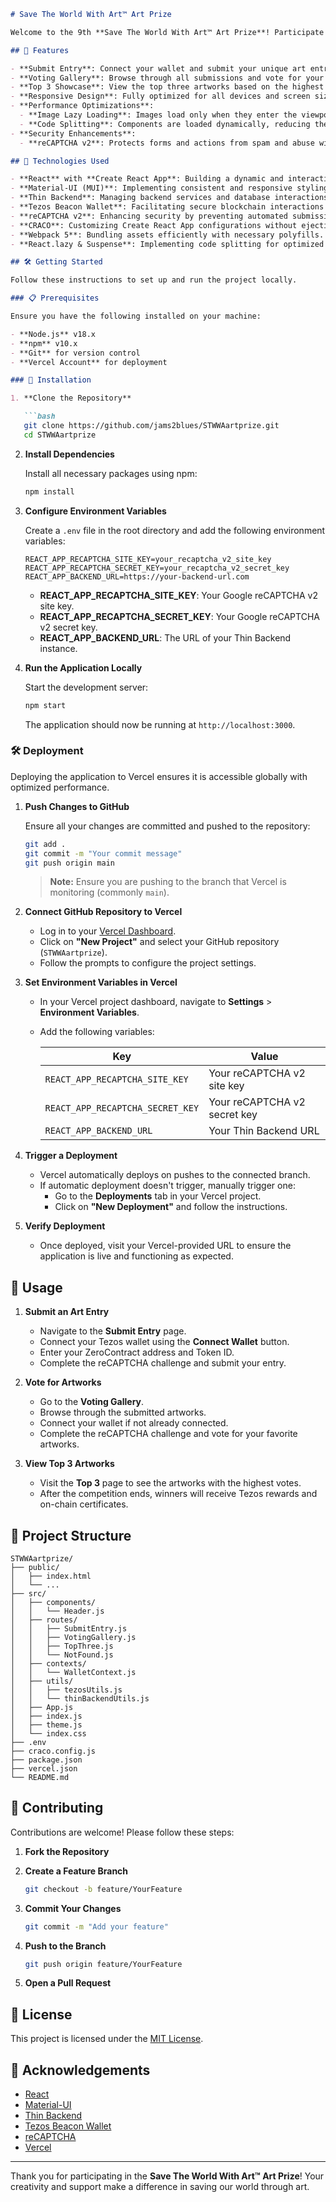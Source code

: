 ```markdown
# Save The World With Art™ Art Prize

Welcome to the 9th **Save The World With Art™ Art Prize**! Participate by submitting your unique 1/1 on-chain art and vote for your favorite artworks to help save the world through creativity and community support.

## 🌟 Features

- **Submit Entry**: Connect your wallet and submit your unique art entry securely.
- **Voting Gallery**: Browse through all submissions and vote for your favorite artworks.
- **Top 3 Showcase**: View the top three artworks based on the highest votes.
- **Responsive Design**: Fully optimized for all devices and screen sizes.
- **Performance Optimizations**:
  - **Image Lazy Loading**: Images load only when they enter the viewport, enhancing load times.
  - **Code Splitting**: Components are loaded dynamically, reducing the initial bundle size.
- **Security Enhancements**:
  - **reCAPTCHA v2**: Protects forms and actions from spam and abuse with user-friendly CAPTCHA challenges.

## 🚀 Technologies Used

- **React** with **Create React App**: Building a dynamic and interactive user interface.
- **Material-UI (MUI)**: Implementing consistent and responsive styling across components.
- **Thin Backend**: Managing backend services and database interactions seamlessly.
- **Tezos Beacon Wallet**: Facilitating secure blockchain interactions and wallet connectivity.
- **reCAPTCHA v2**: Enhancing security by preventing automated submissions and voting.
- **CRACO**: Customizing Create React App configurations without ejecting.
- **Webpack 5**: Bundling assets efficiently with necessary polyfills.
- **React.lazy & Suspense**: Implementing code splitting for optimized performance.

## 🛠 Getting Started

Follow these instructions to set up and run the project locally.

### 📋 Prerequisites

Ensure you have the following installed on your machine:

- **Node.js** v18.x
- **npm** v10.x
- **Git** for version control
- **Vercel Account** for deployment

### 🧰 Installation

1. **Clone the Repository**

   ```bash
   git clone https://github.com/jams2blues/STWWAartprize.git
   cd STWWAartprize
   ```

2. **Install Dependencies**

   Install all necessary packages using npm:

   ```bash
   npm install
   ```

3. **Configure Environment Variables**

   Create a `.env` file in the root directory and add the following environment variables:

   ```env
   REACT_APP_RECAPTCHA_SITE_KEY=your_recaptcha_v2_site_key
   REACT_APP_RECAPTCHA_SECRET_KEY=your_recaptcha_v2_secret_key
   REACT_APP_BACKEND_URL=https://your-backend-url.com
   ```

   - **REACT_APP_RECAPTCHA_SITE_KEY**: Your Google reCAPTCHA v2 site key.
   - **REACT_APP_RECAPTCHA_SECRET_KEY**: Your Google reCAPTCHA v2 secret key.
   - **REACT_APP_BACKEND_URL**: The URL of your Thin Backend instance.

4. **Run the Application Locally**

   Start the development server:

   ```bash
   npm start
   ```

   The application should now be running at `http://localhost:3000`.

### 🛠 Deployment

Deploying the application to Vercel ensures it is accessible globally with optimized performance.

1. **Push Changes to GitHub**

   Ensure all your changes are committed and pushed to the repository:

   ```bash
   git add .
   git commit -m "Your commit message"
   git push origin main
   ```

   > **Note:** Ensure you are pushing to the branch that Vercel is monitoring (commonly `main`).

2. **Connect GitHub Repository to Vercel**

   - Log in to your [Vercel Dashboard](https://vercel.com/dashboard).
   - Click on **"New Project"** and select your GitHub repository (`STWWAartprize`).
   - Follow the prompts to configure the project settings.

3. **Set Environment Variables in Vercel**

   - In your Vercel project dashboard, navigate to **Settings** > **Environment Variables**.
   - Add the following variables:

     | Key                        | Value                          |
     | -------------------------- | ------------------------------ |
     | `REACT_APP_RECAPTCHA_SITE_KEY` | Your reCAPTCHA v2 site key    |
     | `REACT_APP_RECAPTCHA_SECRET_KEY` | Your reCAPTCHA v2 secret key |
     | `REACT_APP_BACKEND_URL`    | Your Thin Backend URL          |

4. **Trigger a Deployment**

   - Vercel automatically deploys on pushes to the connected branch.
   - If automatic deployment doesn't trigger, manually trigger one:
     - Go to the **Deployments** tab in your Vercel project.
     - Click on **"New Deployment"** and follow the instructions.

5. **Verify Deployment**

   - Once deployed, visit your Vercel-provided URL to ensure the application is live and functioning as expected.

## 🔧 Usage

1. **Submit an Art Entry**

   - Navigate to the **Submit Entry** page.
   - Connect your Tezos wallet using the **Connect Wallet** button.
   - Enter your ZeroContract address and Token ID.
   - Complete the reCAPTCHA challenge and submit your entry.

2. **Vote for Artworks**

   - Go to the **Voting Gallery**.
   - Browse through the submitted artworks.
   - Connect your wallet if not already connected.
   - Complete the reCAPTCHA challenge and vote for your favorite artworks.

3. **View Top 3 Artworks**

   - Visit the **Top 3** page to see the artworks with the highest votes.
   - After the competition ends, winners will receive Tezos rewards and on-chain certificates.

## 📂 Project Structure

```
STWWAartprize/
├── public/
│   ├── index.html
│   └── ...
├── src/
│   ├── components/
│   │   └── Header.js
│   ├── routes/
│   │   ├── SubmitEntry.js
│   │   ├── VotingGallery.js
│   │   ├── TopThree.js
│   │   └── NotFound.js
│   ├── contexts/
│   │   └── WalletContext.js
│   ├── utils/
│   │   ├── tezosUtils.js
│   │   └── thinBackendUtils.js
│   ├── App.js
│   ├── index.js
│   ├── theme.js
│   └── index.css
├── .env
├── craco.config.js
├── package.json
├── vercel.json
└── README.md
```

## 📝 Contributing

Contributions are welcome! Please follow these steps:

1. **Fork the Repository**
2. **Create a Feature Branch**

   ```bash
   git checkout -b feature/YourFeature
   ```

3. **Commit Your Changes**

   ```bash
   git commit -m "Add your feature"
   ```

4. **Push to the Branch**

   ```bash
   git push origin feature/YourFeature
   ```

5. **Open a Pull Request**

## 📜 License

This project is licensed under the [MIT License](LICENSE).

## 🤝 Acknowledgements

- [React](https://reactjs.org/)
- [Material-UI](https://mui.com/)
- [Thin Backend](https://thin-backend.com/)
- [Tezos Beacon Wallet](https://taquito.io/)
- [reCAPTCHA](https://www.google.com/recaptcha/)
- [Vercel](https://vercel.com/)

---

Thank you for participating in the **Save The World With Art™ Art Prize**! Your creativity and support make a difference in saving our world through art.

```